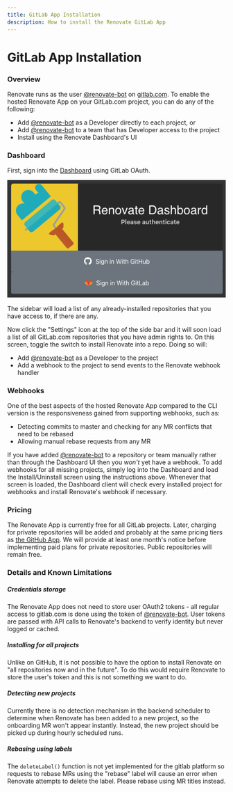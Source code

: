 ```yaml
---
title: GitLab App Installation
description: How to install the Renovate GitLab App
---
```


# GitLab App Installation

### Overview

Renovate runs as the user [@renovate-bot](https://gitlab.com/renovate-bot) on [gitlab.com](https://gitlab.com). To enable the hosted Renovate App on your GitLab.com project, you can do any of the following:

- Add [@renovate-bot](https://gitlab.com/renovate-bot) as a Developer directly to each project, or
- Add [@renovate-bot](https://gitlab.com/renovate-bot) to a team that has Developer access to the project
- Install using the Renovate Dashboard's UI

### Dashboard

First, sign into the [Dashboard](https://renovatebot.com/dashboard) using GitLab OAuth.

![Renovate Dashboard Sign In Screenshot](assets/images/dashboard-login.png)

The sidebar will load a list of any already-installed repositories that you have access to, if there are any. 

Now click the "Settings" icon at the top of the side bar and it will soon load a list of all GitLab.com repositories that you have admin rights to.
On this screen, toggle the switch to install Renovate into a repo. Doing so will:
- Add [@renovate-bot](https://gitlab.com/renovate-bot) as a Developer to the project
- Add a webhook to the project to send events to the Renovate webhook handler

### Webhooks

One of the best aspects of the hosted Renovate App compared to the CLI version is the responsiveness gained from supporting webhooks, such as:

- Detecting commits to master and checking for any MR conflicts that need to be rebased
- Allowing manual rebase requests from any MR

If you have added [@renovate-bot](https://gitlab.com/renovate-bot) to a repository or team manually rather than through the Dashboard UI then you *won't* yet have a webhook.
To add webhooks for all missing projects, simply log into the Dashboard and load the Install/Uninstall screen using the instructions above.
Whenever that screen is loaded, the Dashboard client will check every installed project for webhooks and install Renovate's webhook if necessary.

### Pricing

The Renovate App is currently free for all GitLab projects. Later, charging for private repositories will be added and probably at the same pricing tiers as [the GitHub App](https://github.com/marketplace/renovate). We will provide at least one month's notice before implementing paid plans for private repositories. Public repositories will remain free.

### Details and Known Limitations

##### Credentials storage

The Renovate App does not need to store user OAuth2 tokens - all regular access to gitlab.com is done using the token of [@renovate-bot](https://gitlab.com/renovate-bot). 
User tokens are passed with API calls to Renovate's backend to verify identity but never logged or cached.

##### Installing for all projects

Unlike on GitHub, it is not possible to have the option to install Renovate on "all repositories now and in the future". To do this would require Renovate to store the user's token and this is not something we want to do.

##### Detecting new projects

Currently there is no detection mechanism in the backend scheduler to determine when Renovate has been added to a new project, so the onboarding MR won't appear instantly. Instead, the new project should be picked up during hourly scheduled runs.

##### Rebasing using labels

The `deleteLabel()` function is not yet implemented for the gitlab platform so requests to rebase MRs using the "rebase" label will cause an error when Renovate attempts to delete the label. Please rebase using MR titles instead.
